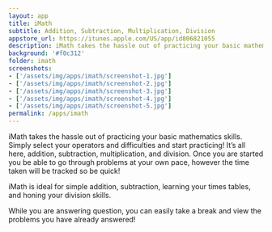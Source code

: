 ```yaml
---
layout: app
title: iMath
subtitle: Addition, Subtraction, Multiplication, Division
appstore_url: https://itunes.apple.com/US/app/id806821055
description: iMath takes the hassle out of practicing your basic mathematics skills. Simply select your operators and difficulties and start practicing!
background: '#f0c312'
folder: imath
screenshots:
- ['/assets/img/apps/imath/screenshot-1.jpg']
- ['/assets/img/apps/imath/screenshot-2.jpg']
- ['/assets/img/apps/imath/screenshot-3.jpg']
- ['/assets/img/apps/imath/screenshot-4.jpg']
- ['/assets/img/apps/imath/screenshot-5.jpg']
permalink: /apps/imath
---
```

iMath takes the hassle out of practicing your basic mathematics skills. Simply select your operators and difficulties and start practicing! It’s all here, addition, subtraction, multiplication, and division. Once you are started you be able to go through problems at your own pace, however the time taken will be tracked so be quick!

iMath is ideal for simple addition, subtraction, learning your times tables, and honing your division skills.

While you are answering question, you can easily take a break and view the problems you have already answered!
